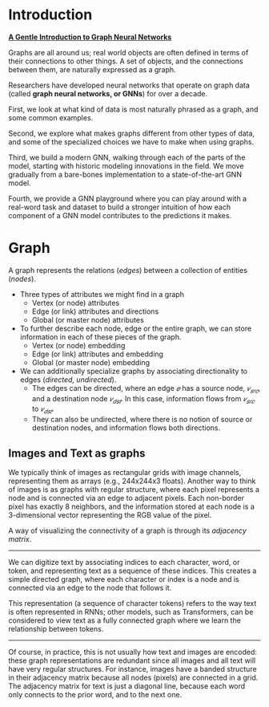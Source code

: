 # Introduction

**[A Gentle Introduction to Graph Neural Networks](https://distill.pub/2021/gnn-intro/)**

Graphs are all around us; real world objects are often defined in terms of their connections to other things. A set of objects, and the connections between them, are naturally expressed as a graph.

Researchers have developed neural networks that operate on graph data (called **graph neural networks, or GNNs**) for over a decade.

First, we look at what kind of data is most naturally phrased as a graph, and some common examples.

Second, we explore what makes graphs different from other types of data, and some of the specialized choices we have to make when using graphs.

Third, we build a modern GNN, walking through each of the parts of the model, starting with historic modeling innovations in the field. We move gradually from a bare-bones implementation to a state-of-the-art GNN model. 

Fourth, we provide a GNN playground where you can play around with a real-word task and dataset to build a stronger intuition of how each component of a GNN model contributes to the predictions it makes.



# Graph

A graph represents the relations (*edges*) between a collection of entities (*nodes*).

- Three types of attributes we might find in a graph
  - Vertex (or node) attributes
  - Edge (or link) attributes and directions
  - Global (or master node) attributes
- To further describe each node, edge or the entire graph, we can store information in each of these pieces of the graph.
  - Vertex (or node) embedding
  - Edge (or link) attributes and embedding
  - Global (or master node) embedding
- We can additionally specialize graphs by associating directionality to edges (*directed, undirected*).
  - The edges can be directed, where an edge $𝑒$ has a source node, $𝑣_{𝑠𝑟𝑐}$, and a destination node $𝑣_{𝑑𝑠𝑡}$. In this case, information flows from $𝑣_{𝑠𝑟𝑐}$ to $𝑣_{𝑑𝑠𝑡}$.
  - They can also be undirected, where there is no notion of source or destination nodes, and information flows both directions.

## Images and Text as graphs

We typically think of images as rectangular grids with image channels, representing them as arrays (e.g., 244x244x3 floats). Another way to think of images is as graphs with regular structure, where each pixel represents a node and is connected via an edge to adjacent pixels. Each non-border pixel has exactly 8 neighbors, and the information stored at each node is a 3-dimensional vector representing the RGB value of the pixel.

A way of visualizing the connectivity of a graph is through its *adjacency matrix*.

------

We can digitize text by associating indices to each character, word, or token, and representing text as a sequence of these indices. This creates a simple directed graph, where each character or index is a node and is connected via an edge to the node that follows it.

This representation (a sequence of character tokens) refers to the way text is often represented in RNNs; other models, such as Transformers, can be considered to view text as a fully connected graph where we learn the relationship between tokens. 

------

Of course, in practice, this is not usually how text and images are encoded: these graph representations are redundant since all images and all text will have very regular structures. For instance, images have a banded structure in their adjacency matrix because all nodes (pixels) are connected in a grid. The adjacency matrix for text is just a diagonal line, because each word only connects to the prior word, and to the next one.



